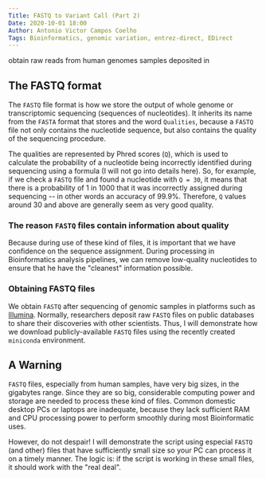 ```yaml
---
Title: FASTQ to Variant Call (Part 2)
Date: 2020-10-01 18:00
Author: Antonio Victor Campos Coelho
Tags: Bioinformatics, genomic variation, entrez-direct, EDirect
---
```


obtain raw reads from human genomes samples deposited in 



## The FASTQ format

The `FASTQ` file format is how we store the output of whole genome or transcriptomic sequencing (sequences of nucleotides). It inherits its name from the `FASTA` format that stores and the word `Qualities`, because a `FASTQ` file not only contains the nucleotide sequence, but also contains the quality of the sequencing procedure.

The qualities are represented by Phred scores (`Q`), which is used to calculate the probability of a nucleotide being incorrectly identified during sequencing using a formula (I will not go into details here). So, for example, if we check a `FASTQ` file and found a nucleotide with `Q = 30`, it means that there is a probability of 1 in 1000 that it was incorrectly assigned during sequencing -- in other words an accuracy of 99.9%. Therefore, `Q` values around 30 and above are generally seem as very good quality.

### The reason `FASTQ` files contain information about quality

Because during use of these kind of files, it is important that we have confidence on the sequence assignment. During processing in Bioinformatics analysis pipelines, we can remove low-quality nucleotides to ensure that he have the "cleanest" information possible.

### Obtaining FASTQ files

We obtain `FASTQ` after sequencing of genomic samples in platforms such as [Illumina](https://www.illumina.com). Normally, researchers deposit raw `FASTQ` files on public databases to share their discoveries with other scientists. Thus, I will demonstrate how we download publicly-available `FASTQ` files using the recently created `miniconda` environment.

## A Warning

`FASTQ` files, especially from human samples, have very big sizes, in the gigabytes range. Since they are so big, considerable computing power and storage are needed to process these kind of files. Common domestic desktop PCs or laptops are inadequate, because they lack sufficient RAM and CPU processing power to perform smoothly during most Bioinformatic uses.

However, do not despair! I will demonstrate the script using especial `FASTQ` (and other) files that have sufficiently small size so your PC can process it on a timely manner. The logic is: if the script is working in these small files, it should work with the "real deal".
